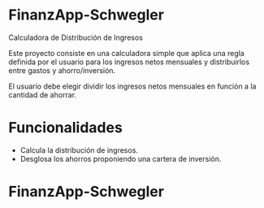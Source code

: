 # FinanzApp-Schwegler

Calculadora de Distribución de Ingresos

Este proyecto consiste en una calculadora simple que aplica una regla definida por el usuario para los ingresos netos mensuales y distribuirlos entre gastos y ahorro/inversión.

El usuario debe elegir dividir los ingresos netos mensuales en función a la cantidad de ahorrar.

# Funcionalidades

- Calcula la distribución de ingresos.
- Desglosa los ahorros proponiendo una cartera de inversión.

# FinanzApp-Schwegler
